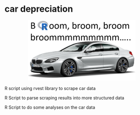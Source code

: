 # car depreciation

<p align="center">
  <img src="broombroom.PNG" width="350"/>
</p>
R script using rvest library to scrape car data

R Script to parse scraping results into more structured data

R Script to do some analyses on the car data
